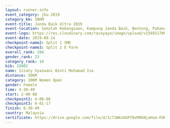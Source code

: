 ```yaml
---
layout: runner-info 
event_category: jbu-2019 
category_km: 30KM 
event-title: Janda Baik Ultra 2019  
event-location: Sekolah Kebangsaan, Kampung Janda Baik, Bentong, Pahang, Malaysia 
event-logo: https://res.cloudinary.com/raceyaya/image/upload/v1569217009/logo/janda-baik_vch1pc.jpg 
event-date: 2019-09-14 
checkpoint-name2: Split 1 SMK 
checkpoint-name3: Split 2 E Farm 
overall_rank: 104
gender_rank: 23
category_rank: 14
bib: 33002
name: Izzaty Syazwani Binti Muhamad Isa
distance: 30KM
category: 30KM Women Open
gender: Female
time: 4-30-49
start: 2-00-00
checkpoint2: 4-00-06
checkpoint3: 6-01-17
finish: 6-30-49
country: Malaysia
certificate: https://drive.google.com/file/d/1c71WKxOGPf8xM9kNjaHsm-FUR77iBNGN/view?usp=sharing
---
```


